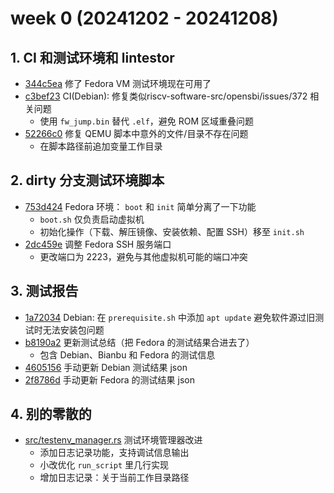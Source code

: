# week 0 (20241202 - 20241208)

## 1. CI 和测试环境和 lintestor
- [344c5ea](https://github.com/255doesnotexist/lintestor/commit/344c5ea) 修了 Fedora VM 测试环境现在可用了
- [c3bef23](https://github.com/255doesnotexist/lintestor/commit/c3bef23) CI(Debian): 修复类似riscv-software-src/opensbi/issues/372 相关问题
  - 使用 `fw_jump.bin` 替代 `.elf`，避免 ROM 区域重叠问题
- [52266c0](https://github.com/255doesnotexist/lintestor/commit/) 修复 QEMU 脚本中意外的文件/目录不存在问题
  - 在脚本路径前追加变量工作目录

## 2. dirty 分支测试环境脚本
- [753d424](https://github.com/255doesnotexist/lintestor/commit/753d424) Fedora 环境： `boot` 和 `init` 简单分离了一下功能
  - `boot.sh` 仅负责启动虚拟机
  - 初始化操作（下载、解压镜像、安装依赖、配置 SSH）移至 `init.sh`
- [2dc459e](https://github.com/255doesnotexist/lintestor/commit/2dc459e) 调整 Fedora SSH 服务端口
  - 更改端口为 2223，避免与其他虚拟机可能的端口冲突

## 3. 测试报告
- [1a72034](https://github.com/255doesnotexist/lintestor/commit/1a72034) Debian: 在 `prerequisite.sh` 中添加 `apt update` 避免软件源过旧测试时无法安装包问题
- [b8190a2](https://github.com/255doesnotexist/lintestor/commit/b8190a2) 更新测试总结（把 Fedora 的测试结果合进去了）
  - 包含 Debian、Bianbu 和 Fedora 的测试信息
- [4605156](https://github.com/255doesnotexist/lintestor/commit/4605156) 手动更新 Debian 测试结果 json
- [2f8786d](https://github.com/255doesnotexist/lintestor/commit/2f8786d) 手动更新 Fedora 的测试结果 json

## 4. 别的零散的
- [src/testenv_manager.rs](https://github.com/255doesnotexist/lintestor/commit/8e08f13) 测试环境管理器改进
  - 添加日志记录功能，支持调试信息输出
  - 小改优化 `run_script` 里几行实现
  - 增加日志记录：关于当前工作目录路径
